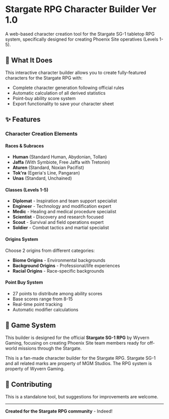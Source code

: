 # Stargate RPG Character Builder Ver 1.0

A web-based character creation tool for the Stargate SG-1 tabletop RPG system, specifically designed for creating Phoenix Site operatives (Levels 1-5).

## 📜 What It Does

This interactive character builder allows you to create fully-featured characters for the Stargate RPG with:
- Complete character generation following official rules
- Automatic calculation of all derived statistics
- Point-buy ability score system
- Export functionality to save your character sheet

## ✨ Features

### Character Creation Elements

#### **Races & Subraces**
- **Human** (Standard Human, Abydonian, Tollan)
- **Jaffa** (With Symbiote, Free Jaffa with Tretonin)
- **Aturen** (Standard, Noxian Pacifist)
- **Tok'ra** (Egeria's Line, Pangaran)
- **Unas** (Standard, Unchained)

#### **Classes** (Levels 1-5)
- **Diplomat** - Inspiration and team support specialist
- **Engineer** - Technology and modification expert
- **Medic** - Healing and medical procedure specialist
- **Scientist** - Discovery and research focused
- **Scout** - Survival and field operations expert
- **Soldier** - Combat tactics and martial specialist

#### **Origins System**
Choose 2 origins from different categories:
- **Biome Origins** - Environmental backgrounds
- **Background Origins** - Professional/life experiences
- **Racial Origins** - Race-specific backgrounds

#### **Point Buy System**
- 27 points to distribute among ability scores
- Base scores range from 8-15
- Real-time point tracking
- Automatic modifier calculations

## 🎯 Game System

This builder is designed for the official **Stargate SG-1 RPG** by Wyvern Gaming, focusing on creating Phoenix Site team members ready for off-world missions through the Stargate.

This is a fan-made character builder for the Stargate RPG. Stargate SG-1 and all related marks are property of MGM Studios. The RPG system is property of Wyvern Gaming.

## 🤝 Contributing

This is a standalone tool, but suggestions for improvements are welcome.

---

**Created for the Stargate RPG community** - Indeed!
